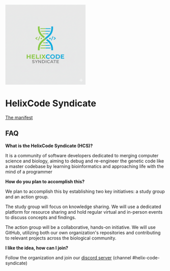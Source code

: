
<img src="Gemini_Generated_Image_bvpv57bvpv57bvpv.png" width="50%" height="50%" alt="Helix Code Syndicate logo">


HelixCode Syndicate
===================

[The manifest](manifest.md)

FAQ
---

**What is the HelixCode Syndicate (HCS)?**

It is a community of software developers dedicated to merging computer science and biology, aiming to debug and re-engineer the genetic code like a master codebase by learning bioinformatics and approaching life with the mind of a programmer

**How do you plan to accomplish this?**

We plan to accomplish this by establishing two key initiatives: a study group and an action group.

The study group will focus on knowledge sharing. We will use a dedicated platform for resource sharing and hold regular virtual and in-person events to discuss concepts and findings.

The action group will be a collaborative, hands-on initiative. We will use GitHub, utilizing both our own organization's repositories and contributing to relevant projects across the biological community.

**I like the idea, how can I join?**

Follow the organization and join our [discord server](https://discord.gg/knugsfZj) (channel #helix-code-syndicate)

